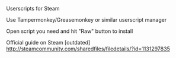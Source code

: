Userscripts for Steam

Use Tampermonkey/Greasemonkey or similar userscript manager

Open script you need and hit "Raw" button to install

Official guide on Steam [outdated] http://steamcommunity.com/sharedfiles/filedetails/?id=1131297835
